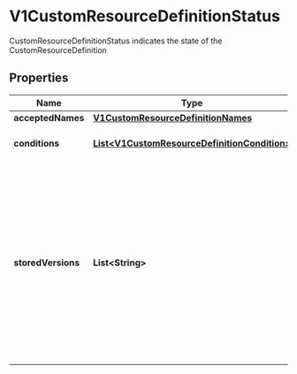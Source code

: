 

# V1CustomResourceDefinitionStatus

CustomResourceDefinitionStatus indicates the state of the CustomResourceDefinition
## Properties

Name | Type | Description | Notes
------------ | ------------- | ------------- | -------------
**acceptedNames** | [**V1CustomResourceDefinitionNames**](V1CustomResourceDefinitionNames.md) |  | 
**conditions** | [**List&lt;V1CustomResourceDefinitionCondition&gt;**](V1CustomResourceDefinitionCondition.md) | conditions indicate state for particular aspects of a CustomResourceDefinition |  [optional]
**storedVersions** | **List&lt;String&gt;** | storedVersions lists all versions of CustomResources that were ever persisted. Tracking these versions allows a migration path for stored versions in etcd. The field is mutable so a migration controller can finish a migration to another version (ensuring no old objects are left in storage), and then remove the rest of the versions from this list. Versions may not be removed from &#x60;spec.versions&#x60; while they exist in this list. | 



